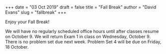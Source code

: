 +++
date = "03 Oct 2019"
draft = false
title = "Fall Break"
author = "David Evans"
slug = "fallbreak"
+++

Enjoy your Fall Break!

We will have no regularly scheduled office hours until after classes
resume on October 9. We will return Exam 1 in class on Wednesday,
October 9.  There is no problem set due next week. Problem Set 4 will
be due on Friday, 18 October.